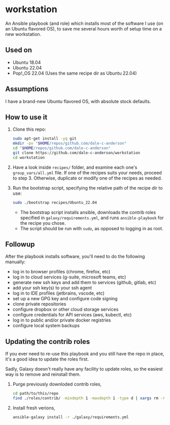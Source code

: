 # workstation

An Ansible playbook (and role) which installs most of the software I use (on an Ubuntu flavored OS), to save me several hours worth of setup time on a new workstation.


## Used on
* Ubuntu 18.04
* Ubuntu 22.04
* Pop!_OS 22.04  (Uses the same recipe dir as Ubuntu 22.04)


## Assumptions

I have a brand-new Ubuntu flavored OS, with absolute stock defaults.


## How to use it

1. Clone this repo:
   ```bash
   sudo apt-get install -yq git
   mkdir -pv "$HOME/repos/github.com/dale-c-anderson"
   cd "$HOME/repos/github.com/dale-c-anderson"
   git clone https://github.com/dale-c-anderson/workstation
   cd workstation
   ```

2. Have a look inside `recipes/` folder, and examine each one's `group_vars/all.yml` file. If one of the recipes suits your needs, proceed to step 3. Otherwise, duplicate or modify one of the recipes as needed.

3. Run the bootstrap script, specifying the relative path of the recipe dir to use:
   ```bash
   sudo ./bootstrap recipes/Ubuntu_22.04
   ```
   * The bootstrap script installs ansible, downloads the contrib roles specified in `galaxy/requirements.yml`, and runs `ansible-playbook` for the recipe you chose.
   * The script should be run with `sudo`, as opposed to logging in as root.


## Followup

After the playbook installs software, you'll need to do the following manually:

* log in to browser profiles (chrome, firefox, etc)
* log in to cloud services (g-suite, microsoft teams, etc)
* generate new ssh keys and add them to services (github, gitlab, etc)
* add your ssh key(s) to your ssh agent
* log in to IDE profiles (jetbrains, vscode, etc)
* set up a new GPG key and configure code signing
* clone private repositories
* configure dropbox or other cloud storage services
* configure credentials for API services (aws, kubectl, etc)
* log in to public and/or private docker registries
* configure local system backups


## Updating the contrib roles

If you ever need to re-use this playbook and you still have the repo in place, it's a good idea to update the roles first.

Sadly, Galaxy doesn't really have any facility to update roles, so the easiest way is to remove and reinstall them.

1. Purge previously downloded contrib roles,

   ```bash
   cd path/to/this/repo
   find ./roles/contrib/ -mindepth 1 -maxdepth 1 -type d | xargs rm -rfv
   ```
2. Install fresh verions,
   ```bash
   ansible-galaxy install -r ./galaxy/requirements.yml
   ```

